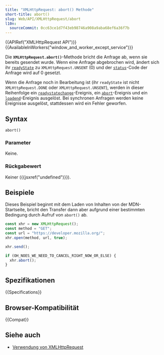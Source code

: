 ```yaml
---
title: "XMLHttpRequest: abort() Methode"
short-title: abort()
slug: Web/API/XMLHttpRequest/abort
l10n:
  sourceCommit: 0cc63ce1d7f43eb98746a908a9aba68ef6a36f7b
---
```


{{APIRef("XMLHttpRequest API")}} {{AvailableInWorkers("window_and_worker_except_service")}}

Die **`XMLHttpRequest.abort()`**-Methode bricht die Anfrage ab, wenn sie bereits gesendet wurde. Wenn eine Anfrage abgebrochen wird, ändert sich ihr [`readyState`](/de/docs/Web/API/XMLHttpRequest/readyState) zu `XMLHttpRequest.UNSENT` (0) und der [`status`](/de/docs/Web/API/XMLHttpRequest/status)-Code der Anfrage wird auf 0 gesetzt.

Wenn die Anfrage noch in Bearbeitung ist (ihr `readyState` ist nicht `XMLHttpRequest.DONE` oder `XMLHttpRequest.UNSENT`), werden in dieser Reihenfolge ein [`readystatechange`](/de/docs/Web/API/XMLHttpRequest/readystatechange_event)-Ereignis, ein [`abort`](/de/docs/Web/API/XMLHttpRequestEventTarget/abort_event)-Ereignis und ein [`loadend`](/de/docs/Web/API/XMLHttpRequestEventTarget/loadend_event)-Ereignis ausgelöst. Bei synchronen Anfragen werden keine Ereignisse ausgelöst, stattdessen wird ein Fehler geworfen.

## Syntax

```js-nolint
abort()
```

### Parameter

Keine.

### Rückgabewert

Keiner ({{jsxref("undefined")}}).

## Beispiele

Dieses Beispiel beginnt mit dem Laden von Inhalten von der MDN-Startseite, bricht den Transfer dann aber aufgrund einer bestimmten Bedingung durch Aufruf von `abort()` ab.

```js
const xhr = new XMLHttpRequest();
const method = "GET";
const url = "https://developer.mozilla.org/";
xhr.open(method, url, true);

xhr.send();

if (OH_NOES_WE_NEED_TO_CANCEL_RIGHT_NOW_OR_ELSE) {
  xhr.abort();
}
```

## Spezifikationen

{{Specifications}}

## Browser-Kompatibilität

{{Compat}}

## Siehe auch

- [Verwendung von XMLHttpRequest](/de/docs/Web/API/XMLHttpRequest_API/Using_XMLHttpRequest)
